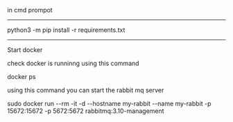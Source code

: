 

in cmd prompot 

***
 python3 -m pip install -r requirements.txt
***


Start docker 

check docker is runninng using this command 

  docker ps 
  

using this command you can start the rabbit mq server 

  sudo docker run --rm -it -d --hostname my-rabbit --name my-rabbit -p 15672:15672 -p 5672:5672 rabbitmq:3.10-management

